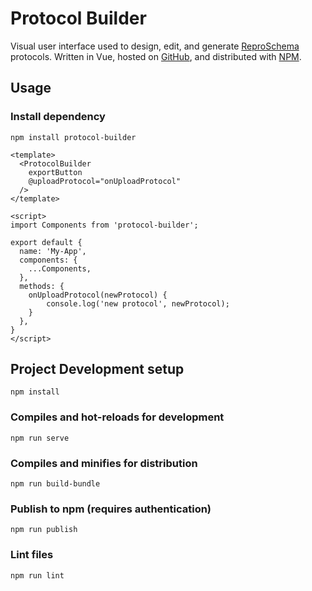 # Protocol Builder

Visual user interface used to design, edit, and generate [ReproSchema](https://github.com/ReproNim/reproschema) protocols. Written in Vue, hosted on [GitHub](https://github.com/henryrossiter/Protocol-Builder), and distributed with [NPM](https://www.npmjs.com/package/activity-set-builder).


## Usage

### Install dependency
```
npm install protocol-builder
```

```
<template>
  <ProtocolBuilder
    exportButton
    @uploadProtocol="onUploadProtocol"
  />
</template>

<script>
import Components from 'protocol-builder';

export default {
  name: 'My-App',
  components: {
    ...Components,
  },
  methods: {
    onUploadProtocol(newProtocol) {
        console.log('new protocol', newProtocol);
    }
  },
}
</script>
```



## Project Development setup
```
npm install
```

### Compiles and hot-reloads for development
```
npm run serve
```

### Compiles and minifies for distribution
```
npm run build-bundle
```

### Publish to npm (requires authentication)
```
npm run publish
```

### Lint files
```
npm run lint
```